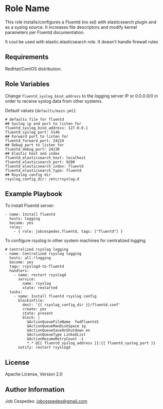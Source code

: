 Role Name
=========

This role installs/configures a Fluentd (no ssl) with elasticsearch plugin and as a syslog source. It increases file descriptors and modify kernel parameters per Fluentd documentation.


It coul be used with elastic.elasticsearch role. It doesn't handle firewall rules

Requirements
------------

RedHat/CentOS distribution.

Role Variables
--------------

Change `fluentd_syslog_bind_address` to the logging server IP or 0.0.0.0/0 in order to receive syslog data from other systems.

Default values (`defaults/main.yml`):

    # defaults file for fluentd
    ## Syslog ip and port to listen for
    fluentd_syslog_bind_address: 127.0.0.1
    fluentd_syslog_port: 5140
    ## Forward port to listen for
    fluentd_forward_port: 24224
    ## Debug port to listen for
    fluentd_debug_port: 24230
    ## Elastic host and index
    fluentd_elasticsearch_host: localhost
    fluentd_elasticsearch_port: 9200
    fluentd_elasticsearch_index: fluentd
    fluentd_elasticsearch_type: fluentd
    ## Rsyslog config dir
    rsyslog_config_dir: /etc/rsyslog.d

Example Playbook
----------------

To install Fluentd server:

    - name: Install fluentd
      hosts: logging
      become: yes
      roles:
        - { role: jobcespedes.fluentd, tags: ["fluentd"] }

To configure rsyslog in other system machines for centralized logging

    # Centralized rsyslog logging
    - name: Centralized rsyslog logging
      hosts: all:!logging
      become: yes
      tags: rsyslogd-to-fluentd
      handlers:
        - name: restart rsyslogd
          service:
            name: rsyslog
            state: restarted
      tasks:
        - name: Install fluentd rsyslog config
          blockinfile:
            dest: '{{ rsyslog_config_dir }}/fluentd.conf'
            create: yes
            state: present
            block: |
              $ActionQueueFileName	fwdFluentd1
              $ActionQueueMaxDiskSpace 1g
              $ActionQueueSaveOnShutdown on
              $ActionQueueType LinkedList
              $ActionResumeRetryCount -1
              *.* @{{ fluentd_syslog_address }}:{{ fluentd_syslog_port }}
          notify: restart rsyslogd

License
-------

Apache License, Version 2.0

Author Information
------------------

Job Cespedes: jobcespedes@gmail.com
